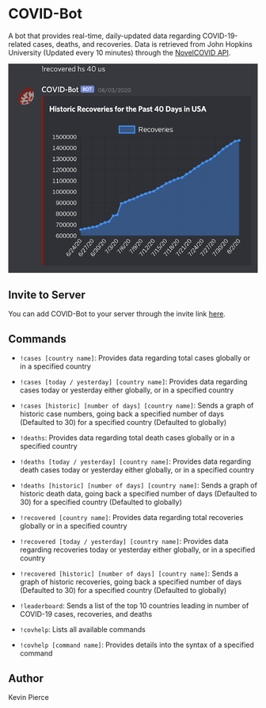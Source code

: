 # COVID-Bot
A bot that provides real-time, daily-updated data regarding COVID-19-related cases, deaths, and recoveries. Data is retrieved from John Hopkins University (Updated every 10 minutes) through the [NovelCOVID API](https://documenter.getpostman.com/view/11144369/Szf6Z9B3?version=latest#intro).

![Screenshot](assets/covidBotSS.png)

## Invite to Server
You can add COVID-Bot to your server through the invite link [here](https://discord.com/oauth2/authorize?client_id=705488136737914991&scope=bot).

## Commands
- ```!cases [country name]```: Provides data regarding total cases globally or in a specified country
- ```!cases [today / yesterday] [country name]```: Provides data regarding cases today or yesterday either globally, or in a specified country
- ```!cases [historic] [number of days] [country name]```: Sends a graph of historic case numbers, going back a specified number of days (Defaulted to 30) for a specified country (Defaulted to globally)

- ```!deaths```: Provides data regarding total death cases globally or in a specified country
- ```!deaths [today / yesterday] [country name]```: Provides data regarding death cases today or yesterday either globally, or in a specified country
- ```!deaths [historic] [number of days] [country name]```: Sends a graph of historic death data, going back a specified number of days (Defaulted to 30) for a specified country (Defaulted to globally)

- ```!recovered [country name]```: Provides data regarding total recoveries globally or in a specified country
- ```!recovered [today / yesterday] [country name]```: Provides data regarding recoveries today or yesterday either globally, or in a specified country
- ```!recovered [historic] [number of days] [country name]```: Sends a graph of historic recoveries, going back a specified number of days (Defaulted to 30) for a specified country (Defaulted to globally)

- ```!leaderboard```: Sends a list of the top 10 countries leading in number of COVID-19 cases, recoveries, and deaths

- ```!covhelp```: Lists all available commands
- ```!covhelp [command name]```: Provides details into the syntax of a specified command

## Author
Kevin Pierce
